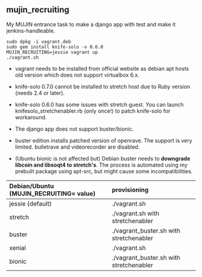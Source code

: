 ## mujin\_recruiting

My MUJIN entrance task to make a django app with test and make it jenkins-handleable.

```
sudo dpkg -i vagrant.deb
sudo gem install knife-solo -v 0.6.0
MUJIN_RECRUITING=jessie vagrant up
./vagrant.sh
```

- vagrant needs to be installed from official website as debian apt hosts old version which does not support virtualbox 6.x.
- knife-solo 0.7.0 cannot be installed to stretch host due to Ruby version (needs 2.4 or later).
- knife-solo 0.6.0 has some issues with stretch guest. You can launch knifesolo\_stretchenabler.rb (only once!) to patch knife-solo for workaround.

- The django app does not support buster/bionic.
- buster edition installs patched version of openrave. The support is very limited. bulletrave and videorecorder are disabled.
- (Ubuntu bionic is not affected but) Debian buster needs to **downgrade libcoin and libsoqt4 to stretch's**. The process is automated using my prebuilt package using apt-src, but might cause some incompatibilities.

|Debian/Ubuntu (MUJIN\_RECRUITING= value)|provisioning|
|:--|:--|
|jessie (default)|./vagrant.sh|
|stretch|./vagrant.sh with stretchenabler|
|buster|./vagrant\_buster.sh with stretchenabler|
|xenial|./vagrant.sh|
|bionic|./vagrant\_buster.sh with stretchenabler|

